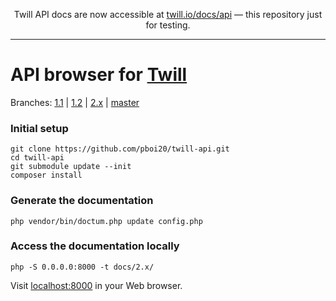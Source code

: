 <p align='center'>
Twill API docs are now accessible at <a href="https://twill.io/docs/api/2.x/">twill.io/docs/api</a> — this repository just for testing.
</p>
<hr>

# API browser for [Twill](https://github.com/area17/twill)

Branches:
[1.1](https://pboi20.github.io/twill-api/1.1/) |
[1.2](https://pboi20.github.io/twill-api/1.2/) |
[2.x](https://pboi20.github.io/twill-api/2.x/) |
[master](https://pboi20.github.io/twill-api/master/)


### Initial setup

```
git clone https://github.com/pboi20/twill-api.git
cd twill-api
git submodule update --init
composer install
```

### Generate the documentation

```
php vendor/bin/doctum.php update config.php
```

### Access the documentation locally

```
php -S 0.0.0.0:8000 -t docs/2.x/
```

Visit [localhost:8000](http://localhost:8000/) in your Web browser.
